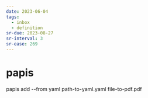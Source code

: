 ```yaml
---
date: 2023-06-04
tags:
  - inbox
  - definition
sr-due: 2023-08-27
sr-interval: 3
sr-ease: 269
---
```


# papis

papis add --from yaml path-to-yaml.yaml file-to-pdf.pdf
